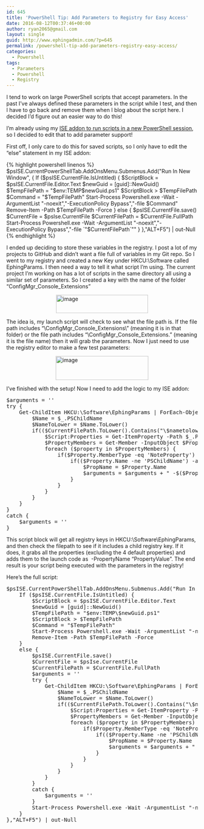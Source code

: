 ```yaml
---
id: 645
title: 'PowerShell Tip: Add Parameters to Registry for Easy Access'
date: 2016-08-12T00:37:46+00:00
author: ryan2065@gmail.com
layout: single
guid: http://www.ephingadmin.com/?p=645
permalink: /powershell-tip-add-parameters-registry-easy-access/
categories:
  - Powershell
tags:
  - Parameters
  - Powershell
  - Registry
---
```

I tend to work on large PowerShell scripts that accept parameters. In the past I’ve always defined these parameters in the script while I test, and then I have to go back and remove them when I blog about the script here. I decided I’d figure out an easier way to do this!

I’m already using my <a href="http://www.ephingadmin.com/run-wpf-powershell-scripts-in-the-ise-without-all-the-crashing/" target="_blank">ISE addon to run scripts in a new PowerShell session</a>, so I decided to edit that to add parameter support!

First off, I only care to do this for saved scripts, so I only have to edit the “else” statement in my ISE addon:

 
{% highlight powershell linenos %}
$psISE.CurrentPowerShellTab.AddOnsMenu.Submenus.Add("Run In New Window", {
    If ($psISE.CurrentFile.IsUntitled) {
        $ScriptBlock = $psISE.CurrentFile.Editor.Text
        $newGuid = [guid]::NewGuid()
        $TempFilePath = "$env:TEMP\$newGuid.ps1"
        $ScriptBlock &gt; $TempFilePath
        $Command = "$TempFilePath"
        Start-Process Powershell.exe -Wait -ArgumentList "-noexit","-ExecutionPolicy Bypass","-file $Command"
        Remove-Item -Path $TempFilePath -Force
    }
    else {
        $psISE.CurrentFile.save()
        $CurrentFile = $psIse.CurrentFile
        $CurrentFilePath = $CurrentFile.FullPath
        Start-Process Powershell.exe -Wait -ArgumentList "-noexit","-ExecutionPolicy Bypass","-file `"$CurrentFilePath`""
    }
},"ALT+F5") | out-Null
{% endhighlight %}


I ended up deciding to store these variables in the registry. I post a lot of my projects to GitHub and didn’t want a file full of variables in my Git repo. So I went to my registry and created a new Key under HKCU:\Software called EphingParams. I then need a way to tell it what script I’m using. The current project I’m working on has a lot of scripts in the same directory all using a similar set of parameters. So I created a key with the name of the folder “ConfigMgr_Console_Extensions”

<a href="http://www.ephingadmin.com/wp-content/uploads/2016/08/image.png"><img style="background-image: none; float: none; padding-top: 0px; padding-left: 0px; margin-left: auto; display: block; padding-right: 0px; margin-right: auto; border: 0px;" title="image" src="http://www.ephingadmin.com/wp-content/uploads/2016/08/image_thumb.png" alt="image" width="242" height="48" border="0" /></a>

The idea is, my launch script will check to see what the file path is. If the file path includes “\ConfigMgr_Console_Extensions\” (meaning it is in that folder) or the file path includes “\ConfigMgr_Console_Extensions.” (meaning it is the file name) then it will grab the parameters. Now I just need to use the registry editor to make a few test parameters:

<a href="http://www.ephingadmin.com/wp-content/uploads/2016/08/image-1.png"><img style="background-image: none; float: none; padding-top: 0px; padding-left: 0px; margin-left: auto; display: block; padding-right: 0px; margin-right: auto; border: 0px;" title="image" src="http://www.ephingadmin.com/wp-content/uploads/2016/08/image_thumb-1.png" alt="image" width="244" height="63" border="0" /></a>

I’ve finished with the setup! Now I need to add the logic to my ISE addon:

 
<pre class="lang:ps decode:true " >$arguments = ''
try {
    Get-ChildItem HKCU:\Software\EphingParams | ForEach-Object {
        $Name = $_.PSChildName
        $NameToLower = $Name.ToLower()
        if(($CurrentFilePath.ToLower().Contains("\$nametolower\")) -or ($CurrentFilePath.ToLower().Contains("\$nametolower."))) {
            $Script:Properties = Get-ItemProperty -Path $_.PSPath
            $PropertyMembers = Get-Member -InputObject $Properties
            foreach ($property in $PropertyMembers) {
                if($Property.MemberType -eq 'NoteProperty') {
                    if(($Property.Name -ne 'PSChildName') -and ($Property.Name -ne 'PSParentPath') -and ($Property.Name -ne 'PSPath') -and ($Property.Name -ne 'PSProvider')) {
                        $PropName = $Property.Name
                        $arguments = $arguments + " -$($Property.Name) `"$($Properties.$PropName)`""
                    }
                }
            }
        }
    }
}
catch {
    $arguments = ''
}</pre> 


This script block will get all registry keys in HKCU:\Software\EphingParams, and then check the filepath to see if it includes a child registry key. If it does, it grabs all the properties (excluding the 4 default properties) and adds them to the launch code as  -PropertyName “PropertyValue”. The end result is your script being executed with the parameters in the registry!

Here’s the full script:

 
<pre class="lang:ps decode:true " >$psISE.CurrentPowerShellTab.AddOnsMenu.Submenus.Add("Run In New Window", {
    If ($psISE.CurrentFile.IsUntitled) {
        $ScriptBlock = $psISE.CurrentFile.Editor.Text
        $newGuid = [guid]::NewGuid()
        $TempFilePath = "$env:TEMP\$newGuid.ps1"
        $ScriptBlock &gt; $TempFilePath
        $Command = "$TempFilePath"
        Start-Process Powershell.exe -Wait -ArgumentList "-noexit","-ExecutionPolicy Bypass","-file $Command"
        Remove-Item -Path $TempFilePath -Force
    }
    else {
        $psISE.CurrentFile.save()
        $CurrentFile = $psIse.CurrentFile
        $CurrentFilePath = $CurrentFile.FullPath
        $arguments = ''
        try {
            Get-ChildItem HKCU:\Software\EphingParams | ForEach-Object {
                $Name = $_.PSChildName
                $NameToLower = $Name.ToLower()
                if(($CurrentFilePath.ToLower().Contains("\$nametolower\")) -or ($CurrentFilePath.ToLower().Contains("\$nametolower."))) {
                    $Script:Properties = Get-ItemProperty -Path $_.PSPath
                    $PropertyMembers = Get-Member -InputObject $Properties
                    foreach ($property in $PropertyMembers) {
                        if($Property.MemberType -eq 'NoteProperty') {
                            if(($Property.Name -ne 'PSChildName') -and ($Property.Name -ne 'PSParentPath') -and ($Property.Name -ne 'PSPath') -and ($Property.Name -ne 'PSProvider')) {
                                $PropName = $Property.Name
                                $arguments = $arguments + " -$($Property.Name) `"$($Properties.$PropName)`""
                            }
                        }
                    }
                }
            }
        }
        catch {
            $arguments = ''
        }
        Start-Process Powershell.exe -Wait -ArgumentList "-noexit","-ExecutionPolicy Bypass","-file `"$CurrentFilePath`" $arguments"
    }
},"ALT+F5") | out-Null</pre> 
